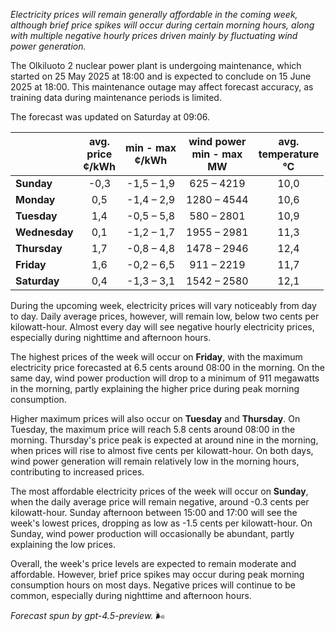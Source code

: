 *Electricity prices will remain generally affordable in the coming week, although brief price spikes will occur during certain morning hours, along with multiple negative hourly prices driven mainly by fluctuating wind power generation.*

The Olkiluoto 2 nuclear power plant is undergoing maintenance, which started on 25 May 2025 at 18:00 and is expected to conclude on 15 June 2025 at 18:00. This maintenance outage may affect forecast accuracy, as training data during maintenance periods is limited.

The forecast was updated on Saturday at 09:06.

|           | avg.<br>price<br>¢/kWh | min - max<br>¢/kWh | wind power<br>min - max<br>MW | avg.<br>temperature<br>°C |
|:----------|:----------------------:|:------------------:|:----------------------------:|:-------------------------:|
| **Sunday**    | -0,3 | -1,5 – 1,9 | 625 – 4219 | 10,0 |
| **Monday**    | 0,5 | -1,4 – 2,9 | 1280 – 4544 | 10,6 |
| **Tuesday**   | 1,4 | -0,5 – 5,8 | 580 – 2801 | 10,9 |
| **Wednesday** | 0,1 | -1,2 – 1,7 | 1955 – 2981 | 11,3 |
| **Thursday**  | 1,7 | -0,8 – 4,8 | 1478 – 2946 | 12,4 |
| **Friday**    | 1,6 | -0,2 – 6,5 | 911 – 2219 | 11,7 |
| **Saturday**  | 0,4 | -1,3 – 3,1 | 1542 – 2580 | 12,1 |

During the upcoming week, electricity prices will vary noticeably from day to day. Daily average prices, however, will remain low, below two cents per kilowatt-hour. Almost every day will see negative hourly electricity prices, especially during nighttime and afternoon hours.

The highest prices of the week will occur on **Friday**, with the maximum electricity price forecasted at 6.5 cents around 08:00 in the morning. On the same day, wind power production will drop to a minimum of 911 megawatts in the morning, partly explaining the higher price during peak morning consumption.

Higher maximum prices will also occur on **Tuesday** and **Thursday**. On Tuesday, the maximum price will reach 5.8 cents around 08:00 in the morning. Thursday's price peak is expected at around nine in the morning, when prices will rise to almost five cents per kilowatt-hour. On both days, wind power generation will remain relatively low in the morning hours, contributing to increased prices.

The most affordable electricity prices of the week will occur on **Sunday**, when the daily average price will remain negative, around -0.3 cents per kilowatt-hour. Sunday afternoon between 15:00 and 17:00 will see the week's lowest prices, dropping as low as -1.5 cents per kilowatt-hour. On Sunday, wind power production will occasionally be abundant, partly explaining the low prices.

Overall, the week's price levels are expected to remain moderate and affordable. However, brief price spikes may occur during peak morning consumption hours on most days. Negative prices will continue to be common, especially during nighttime and afternoon hours.

*Forecast spun by gpt-4.5-preview.* 🌬️
